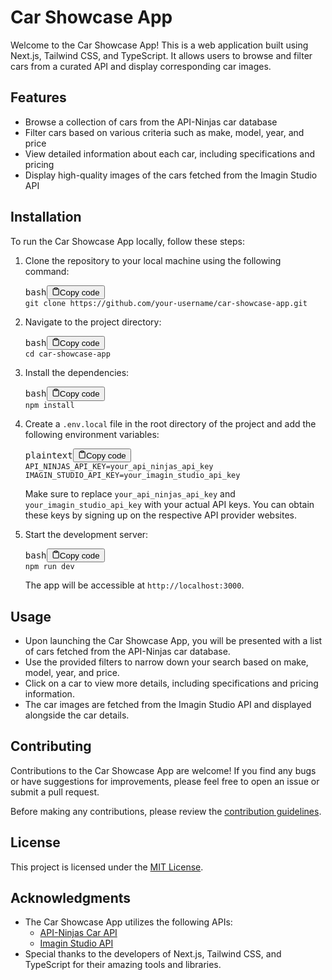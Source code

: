 # Car Showcase App

Welcome to the Car Showcase App! This is a web application built using Next.js, Tailwind CSS, and TypeScript. It allows users to browse and filter cars from a curated API and display corresponding car images.

## Features

* Browse a collection of cars from the API-Ninjas car database
* Filter cars based on various criteria such as make, model, year, and price
* View detailed information about each car, including specifications and pricing
* Display high-quality images of the cars fetched from the Imagin Studio API

## Installation

To run the Car Showcase App locally, follow these steps:

1. Clone the repository to your local machine using the following command:

   <pre><div class="bg-black rounded-md mb-4"><div class="flex items-center relative text-gray-200 bg-gray-800 px-4 py-2 text-xs font-sans justify-between rounded-t-md"><span>bash</span><button class="flex ml-auto gap-2"><svg stroke="currentColor" fill="none" stroke-width="2" viewBox="0 0 24 24" stroke-linecap="round" stroke-linejoin="round" class="h-4 w-4" height="1em" width="1em" xmlns="http://www.w3.org/2000/svg"><path d="M16 4h2a2 2 0 0 1 2 2v14a2 2 0 0 1-2 2H6a2 2 0 0 1-2-2V6a2 2 0 0 1 2-2h2"></path><rect x="8" y="2" width="8" height="4" rx="1" ry="1"></rect></svg>Copy code</button></div><div class="p-4 overflow-y-auto"><code class="!whitespace-pre hljs language-bash">git clone https://github.com/your-username/car-showcase-app.git
   </code></div></div></pre>
2. Navigate to the project directory:

   <pre><div class="bg-black rounded-md mb-4"><div class="flex items-center relative text-gray-200 bg-gray-800 px-4 py-2 text-xs font-sans justify-between rounded-t-md"><span>bash</span><button class="flex ml-auto gap-2"><svg stroke="currentColor" fill="none" stroke-width="2" viewBox="0 0 24 24" stroke-linecap="round" stroke-linejoin="round" class="h-4 w-4" height="1em" width="1em" xmlns="http://www.w3.org/2000/svg"><path d="M16 4h2a2 2 0 0 1 2 2v14a2 2 0 0 1-2 2H6a2 2 0 0 1-2-2V6a2 2 0 0 1 2-2h2"></path><rect x="8" y="2" width="8" height="4" rx="1" ry="1"></rect></svg>Copy code</button></div><div class="p-4 overflow-y-auto"><code class="!whitespace-pre hljs language-bash">cd car-showcase-app
   </code></div></div></pre>
3. Install the dependencies:

   <pre><div class="bg-black rounded-md mb-4"><div class="flex items-center relative text-gray-200 bg-gray-800 px-4 py-2 text-xs font-sans justify-between rounded-t-md"><span>bash</span><button class="flex ml-auto gap-2"><svg stroke="currentColor" fill="none" stroke-width="2" viewBox="0 0 24 24" stroke-linecap="round" stroke-linejoin="round" class="h-4 w-4" height="1em" width="1em" xmlns="http://www.w3.org/2000/svg"><path d="M16 4h2a2 2 0 0 1 2 2v14a2 2 0 0 1-2 2H6a2 2 0 0 1-2-2V6a2 2 0 0 1 2-2h2"></path><rect x="8" y="2" width="8" height="4" rx="1" ry="1"></rect></svg>Copy code</button></div><div class="p-4 overflow-y-auto"><code class="!whitespace-pre hljs language-bash">npm install
   </code></div></div></pre>
4. Create a `.env.local` file in the root directory of the project and add the following environment variables:

   <pre><div class="bg-black rounded-md mb-4"><div class="flex items-center relative text-gray-200 bg-gray-800 px-4 py-2 text-xs font-sans justify-between rounded-t-md"><span>plaintext</span><button class="flex ml-auto gap-2"><svg stroke="currentColor" fill="none" stroke-width="2" viewBox="0 0 24 24" stroke-linecap="round" stroke-linejoin="round" class="h-4 w-4" height="1em" width="1em" xmlns="http://www.w3.org/2000/svg"><path d="M16 4h2a2 2 0 0 1 2 2v14a2 2 0 0 1-2 2H6a2 2 0 0 1-2-2V6a2 2 0 0 1 2-2h2"></path><rect x="8" y="2" width="8" height="4" rx="1" ry="1"></rect></svg>Copy code</button></div><div class="p-4 overflow-y-auto"><code class="!whitespace-pre hljs language-plaintext">API_NINJAS_API_KEY=your_api_ninjas_api_key
   IMAGIN_STUDIO_API_KEY=your_imagin_studio_api_key
   </code></div></div></pre>

   Make sure to replace `your_api_ninjas_api_key` and `your_imagin_studio_api_key` with your actual API keys. You can obtain these keys by signing up on the respective API provider websites.
5. Start the development server:

   <pre><div class="bg-black rounded-md mb-4"><div class="flex items-center relative text-gray-200 bg-gray-800 px-4 py-2 text-xs font-sans justify-between rounded-t-md"><span>bash</span><button class="flex ml-auto gap-2"><svg stroke="currentColor" fill="none" stroke-width="2" viewBox="0 0 24 24" stroke-linecap="round" stroke-linejoin="round" class="h-4 w-4" height="1em" width="1em" xmlns="http://www.w3.org/2000/svg"><path d="M16 4h2a2 2 0 0 1 2 2v14a2 2 0 0 1-2 2H6a2 2 0 0 1-2-2V6a2 2 0 0 1 2-2h2"></path><rect x="8" y="2" width="8" height="4" rx="1" ry="1"></rect></svg>Copy code</button></div><div class="p-4 overflow-y-auto"><code class="!whitespace-pre hljs language-bash">npm run dev
   </code></div></div></pre>

   The app will be accessible at `http://localhost:3000`.

## Usage

* Upon launching the Car Showcase App, you will be presented with a list of cars fetched from the API-Ninjas car database.
* Use the provided filters to narrow down your search based on make, model, year, and price.
* Click on a car to view more details, including specifications and pricing information.
* The car images are fetched from the Imagin Studio API and displayed alongside the car details.

## Contributing

Contributions to the Car Showcase App are welcome! If you find any bugs or have suggestions for improvements, please feel free to open an issue or submit a pull request.

Before making any contributions, please review the [contribution guidelines](https://chat.openai.com/CONTRIBUTING.md).

## License

This project is licensed under the [MIT License](https://chat.openai.com/LICENSE).

## Acknowledgments

* The Car Showcase App utilizes the following APIs:
  * [API-Ninjas Car API](https://api-ninjas.com/api/cars)
  * [Imagin Studio API](https://api.imagin.studio/)
* Special thanks to the developers of Next.js, Tailwind CSS, and TypeScript for their amazing tools and libraries.
